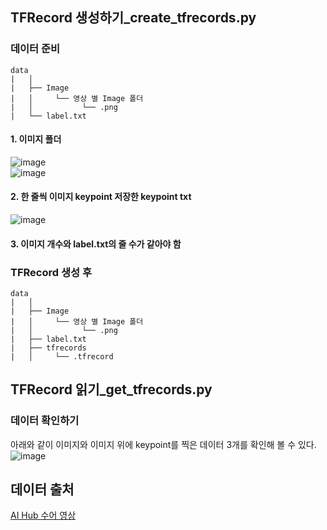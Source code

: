 ## TFRecord 생성하기_create_tfrecords.py
### 데이터 준비
```
data
|   │
|   ├── Image
|   │     └── 영상 별 Image 폴더
|   │           └── .png
|   └── label.txt
```
#### 1. 이미지 폴더  
![image](https://user-images.githubusercontent.com/39791467/104814357-c2e03180-5851-11eb-929f-7119dfafc4ed.png)  
![image](https://user-images.githubusercontent.com/39791467/104814367-d68b9800-5851-11eb-92c8-8265d6d7b618.png)
#### 2. 한 줄씩 이미지 keypoint 저장한 keypoint txt  
![image](https://user-images.githubusercontent.com/39791467/104814459-531e7680-5852-11eb-8356-07a0558e9143.png)
#### 3. 이미지 개수와 label.txt의 줄 수가 같아야 함  

### TFRecord 생성 후
```
data
|   │
|   ├── Image
|   │     └── 영상 별 Image 폴더
|   │           └── .png
|   ├── label.txt
|   ├── tfrecords
|   │     └── .tfrecord
```

## TFRecord 읽기_get_tfrecords.py
### 데이터 확인하기
아래와 같이 이미지와 이미지 위에 keypoint를 찍은 데이터 3개를 확인해 볼 수 있다.  
![image](https://user-images.githubusercontent.com/39791467/104814584-1f901c00-5853-11eb-897c-f2bef03e4818.png)

## 데이터 출처
[AI Hub 수어 영상](https://www.aihub.or.kr/aidata/7965)
